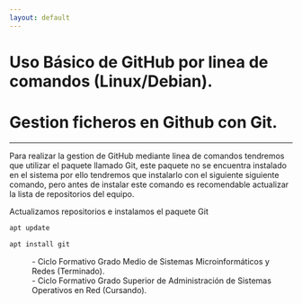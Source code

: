 ```yaml
---
layout: default
---
```


# [](#header-1)Uso Básico de GitHub por linea de comandos (Linux/Debian).
# [](#header-2)Gestion ficheros en Github con Git.
***
Para realizar la gestion de GitHub mediante linea de comandos tendremos que utilizar el paquete llamado Git, este paquete no se encuentra instalado en el sistema por ello tendremos que instalarlo con el siguiente siguiente comando, pero antes de instalar este comando es recomendable actualizar la lista de repositorios del equipo.
<dl>
<dt>Actualizamos repositorios e instalamos el paquete Git</dt>

```js
apt update

apt install git
```

<dt></dt>


<dd>- Ciclo Formativo Grado Medio de Sistemas Microinformáticos y Redes (Terminado).</dd>
<dd>- Ciclo Formativo Grado Superior de Administración de Sistemas Operativos en Red (Cursando).</dd>
</dl>
